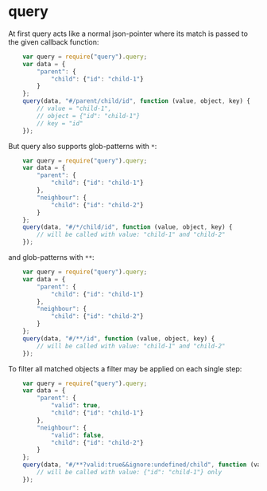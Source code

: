# query


At first query acts like a normal json-pointer where its match is passed to the given callback function:

```js
	var query = require("query").query;
	var data = {
		"parent": {
			"child": {"id": "child-1"}
		}
	};
	query(data, "#/parent/child/id", function (value, object, key) {
		// value = "child-1",
		// object = {"id": "child-1"}
		// key = "id"
	});
```


But query also supports glob-patterns with `*`:

```js
	var query = require("query").query;
	var data = {
		"parent": {
			"child": {"id": "child-1"}
		},
		"neighbour": {
			"child": {"id": "child-2"}
		}
	};
	query(data, "#/*/child/id", function (value, object, key) {
		// will be called with value: "child-1" and "child-2"
	});
```

and glob-patterns with `**`:

```js
	var query = require("query").query;
	var data = {
		"parent": {
			"child": {"id": "child-1"}
		},
		"neighbour": {
			"child": {"id": "child-2"}
		}
	};
	query(data, "#/**/id", function (value, object, key) {
		// will be called with value: "child-1" and "child-2"
	});
```

To filter all matched objects a filter may be applied on each single step:

```js
	var query = require("query").query;
	var data = {
		"parent": {
			"valid": true,
			"child": {"id": "child-1"}
		},
		"neighbour": {
			"valid": false,
			"child": {"id": "child-2"}
		}
	};
	query(data, "#/**?valid:true&&ignore:undefined/child", function (value, object, key) {
		// will be called with value: {"id": "child-1"} only
	});
```




